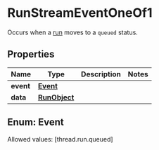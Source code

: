 

# RunStreamEventOneOf1

Occurs when a [run](/docs/api-reference/runs/object) moves to a `queued` status.

## Properties

Name | Type | Description | Notes
------------ | ------------- | ------------- | -------------
**event** | [**Event**](#Event) |  | 
**data** | [**RunObject**](RunObject.md) |  | 


## Enum: Event
Allowed values: [thread.run.queued]




